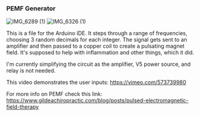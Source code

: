 ### PEMF Generator
![IMG_6289 (1)](https://user-images.githubusercontent.com/62268115/125211923-9260d980-e26f-11eb-8e3a-fc932c00c923.JPG)
![IMG_6326 (1)](https://user-images.githubusercontent.com/62268115/125211925-93920680-e26f-11eb-8716-7c1ec0afea1b.JPG)


This is a file for the Arduino IDE. It steps through a range of frequencies, choosing 3 random decimals for each integer. The signal gets sent to an amplifier and then passed to a copper coil to create a pulsating magnet field. It's supposed to help with inflammation and other things, which it did.

I'm currently simplifying the circuit as the amplifier, V5 power source, and relay is not needed.

This video demonstrates the user inputs:
https://vimeo.com/573739980

For more info on PEMF check this link:
https://www.gildeachiropractic.com/blog/posts/pulsed-electromagnetic-field-therapy
